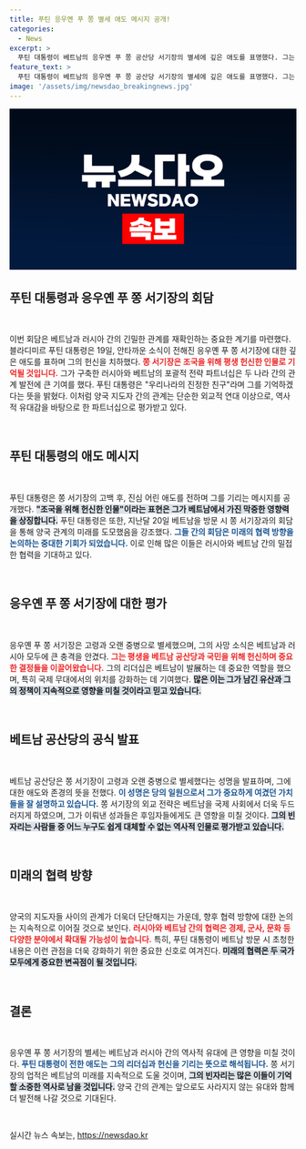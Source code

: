 ```yaml
---
title: 푸틴 응우옌 푸 쫑 별세 애도 메시지 공개!
categories:
  - News
excerpt: >
  푸틴 대통령이 베트남의 응우옌 푸 쫑 공산당 서기장의 별세에 깊은 애도를 표명했다. 그는 쫑 서기장을 전략적 파트너십 구축의 진정한 친구로 회상하며 국제 관계의 중요한 변화를 암시하는 메시지를 남겼다.
feature_text: >
  푸틴 대통령이 베트남의 응우옌 푸 쫑 공산당 서기장의 별세에 깊은 애도를 표명했다. 그는 쫑 서기장을 전략적 파트너십 구축의 진정한 친구로 회상하며 국제 관계의 중요한 변화를 암시하는 메시지를 남겼다.
image: '/assets/img/newsdao_breakingnews.jpg'
---
```


<p><img src="/assets/img/newsdao_breakingnews.jpg" alt="pcversion 속보" /></p>

<h2 data-ke-size="size26">푸틴 대통령과 응우옌 푸 쫑 서기장의 회담</h2>

<p data-ke-size="size16">&nbsp;</p>

<p data-ke-size="size16">이번 회담은 베트남과 러시아 간의 긴밀한 관계를 재확인하는 중요한 계기를 마련했다. 블라디미르 푸틴 대통령은 19일, 안타까운 소식이 전해진 응우옌 푸 쫑 서기장에 대한 깊은 애도를 표하며 그의 헌신을 치하했다. <b><span style="color: #ee2323;">쫑 서기장은 조국을 위해 평생 헌신한 인물로 기억될 것입니다.</span></b> 그가 구축한 러시아와 베트남의 포괄적 전략 파트너십은 두 나라 간의 관계 발전에 큰 기여를 했다. 푸틴 대통령은 "우리나라의 진정한 친구"라며 그를 기억하겠다는 뜻을 밝혔다. 이처럼 양국 지도자 간의 관계는 단순한 외교적 연대 이상으로, 역사적 유대감을 바탕으로 한 파트너십으로 평가받고 있다.</p>

<p data-ke-size="size16">&nbsp;</p>

<h2 data-ke-size="size26">푸틴 대통령의 애도 메시지</h2>

<p data-ke-size="size16">&nbsp;</p>

<p data-ke-size="size16">푸틴 대통령은 쫑 서기장의 고백 후, 진심 어린 애도를 전하며 그를 기리는 메시지를 공개했다. <b><span style="background-color: #21538527;">"조국을 위해 헌신한 인물"이라는 표현은 그가 베트남에서 가진 막중한 영향력을 상징합니다.</span></b> 푸틴 대통령은 또한, 지난달 20일 베트남을 방문 시 쫑 서기장과의 회담을 통해 양국 관계의 미래를 도모했음을 강조했다. <b><span style="color: #1a5490;">그들 간의 회담은 미래의 협력 방향을 논의하는 중대한 기회가 되었습니다.</span></b> 이로 인해 많은 이들은 러시아와 베트남 간의 밀접한 협력을 기대하고 있다.</p>

<p data-ke-size="size16">&nbsp;</p>

<h2 data-ke-size="size26">응우옌 푸 쫑 서기장에 대한 평가</h2>

<p data-ke-size="size16">&nbsp;</p>

<p data-ke-size="size16">응우옌 푸 쫑 서기장은 고령과 오랜 중병으로 별세했으며, 그의 사망 소식은 베트남과 러시아 모두에 큰 충격을 안겼다. <b><span style="color: #ee2323;">그는 평생을 베트남 공산당과 국민을 위해 헌신하며 중요한 결정들을 이끌어왔습니다.</span></b> 그의 리더십은 베트남이 발展하는 데 중요한 역할을 했으며, 특히 국제 무대에서의 위치를 강화하는 데 기여했다. <b><span style="background-color: #21538527;">많은 이는 그가 남긴 유산과 그의 정책이 지속적으로 영향을 미칠 것이라고 믿고 있습니다.</span></b></p>

<p data-ke-size="size16">&nbsp;</p>

<h2 data-ke-size="size26">베트남 공산당의 공식 발표</h2>

<p data-ke-size="size16">&nbsp;</p>

<p data-ke-size="size16">베트남 공산당은 쫑 서기장이 고령과 오랜 중병으로 별세했다는 성명을 발표하며, 그에 대한 애도와 존경의 뜻을 전했다. <b><span style="color: #1a5490;">이 성명은 당의 일원으로서 그가 중요하게 여겼던 가치들을 잘 설명하고 있습니다.</span></b> 쫑 서기장의 외교 전략은 베트남을 국제 사회에서 더욱 두드러지게 하였으며, 그가 이뤄낸 성과들은 후임자들에게도 큰 영향을 미칠 것이다. <b><span style="background-color: #21538527;">그의 빈자리는 사람들 중 어느 누구도 쉽게 대체할 수 없는 역사적 인물로 평가받고 있습니다.</span></b></p>

<p data-ke-size="size16">&nbsp;</p>

<h2 data-ke-size="size26">미래의 협력 방향</h2>

<p data-ke-size="size16">&nbsp;</p>

<p data-ke-size="size16">양국의 지도자들 사이의 관계가 더욱더 단단해지는 가운데, 향후 협력 방향에 대한 논의는 지속적으로 이어질 것으로 보인다. <b><span style="color: #ee2323;">러시아와 베트남 간의 협력은 경제, 군사, 문화 등 다양한 분야에서 확대될 가능성이 높습니다.</span></b> 특히, 푸틴 대통령이 베트남 방문 시 초청한 내용은 이런 관점을 더욱 강화하기 위한 중요한 신호로 여겨진다. <b><span style="background-color: #21538527;">미래의 협력은 두 국가 모두에게 중요한 변곡점이 될 것입니다.</span></b></p>

<p data-ke-size="size16">&nbsp;</p>

<h2 data-ke-size="size26">결론</h2>

<p data-ke-size="size16">&nbsp;</p>

<p data-ke-size="size16">응우옌 푸 쫑 서기장의 별세는 베트남과 러시아 간의 역사적 유대에 큰 영향을 미칠 것이다. <b><span style="color: #1a5490;">푸틴 대통령이 전한 애도는 그의 리더십과 헌신을 기리는 뜻으로 해석됩니다.</span></b> 쫑 서기장의 업적은 베트남의 미래를 지속적으로 도울 것이며, <b><span style="background-color: #21538527;">그의 빈자리는 많은 이들이 기억할 소중한 역사로 남을 것입니다.</span></b> 양국 간의 관계는 앞으로도 사라지지 않는 유대와 함께 더 발전해 나갈 것으로 기대된다.</p>

<p data-ke-size="size16">&nbsp;</p>
실시간 뉴스 속보는, <a href="https://newsdao.kr" rel="dofollow">https://newsdao.kr</a>



